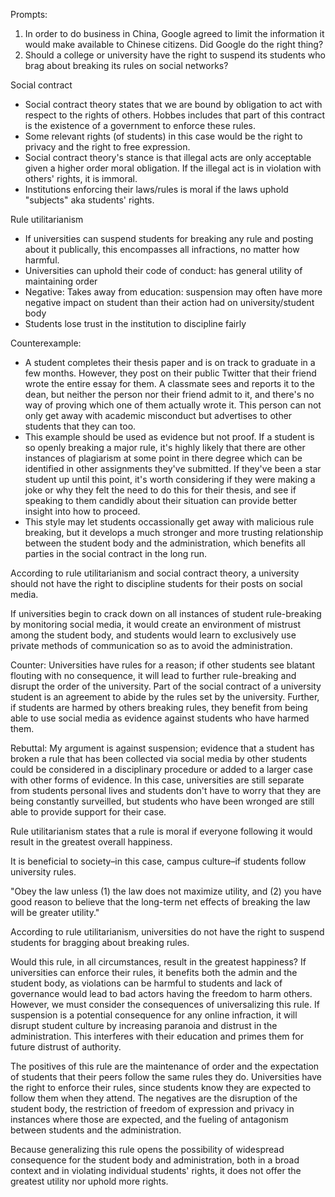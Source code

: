 Prompts: 
1. In order to do business in China, Google agreed to limit the information it would make available to Chinese citizens. Did Google do the right thing?
2. Should a college or university have the right to suspend its students who brag about breaking its rules on social networks?

Social contract
-  Social contract theory states that we are bound by obligation to act with respect to the rights of others. Hobbes includes that part of this contract is the existence of a government to enforce these rules. 
- Some relevant rights (of students) in this case would be the right to privacy and the right to free expression.
- Social contract theory's stance is that illegal acts are only acceptable given a higher order moral obligation. If the illegal act is in violation with others' rights, it is immoral.
- Institutions enforcing their laws/rules is moral if the laws uphold "subjects" aka students' rights. 


Rule utilitarianism
- If universities can suspend students for breaking any rule and posting about it publically, this encompasses all infractions, no matter how harmful. 
- Universities can uphold their code of conduct: has general utility of maintaining order
- Negative: Takes away from education: suspension may often have more negative impact on student than their action had on university/student body
- Students lose trust in the institution to discipline fairly


Counterexample: 
- A student completes their thesis paper and is on track to graduate in a few months. However, they post on their public Twitter that their friend wrote the entire essay for them. A classmate sees and reports it to the dean, but neither the person nor their friend admit to it, and there's no way of proving which one of them actually wrote it. This person can not only get away with academic misconduct but advertises to other students that they can too. 
- This example should be used as evidence but not proof. If a student is so openly breaking a major rule, it's highly likely that there are other instances of plagiarism at some point in there degree which can be identified in other assignments they've submitted. If they've been a star student up until this point, it's worth considering if they were making a joke or why they felt the need to do this for their thesis, and see if speaking to them candidly about their situation can provide better insight into how to proceed. 
- This style may let students occassionally get away with malicious rule breaking, but it develops a much stronger and more trusting relationship between the student body and the administration, which benefits all parties in the social contract in the long run. 





According to rule utilitarianism and social contract theory, a university should not have the right to discipline students for their posts on social media. 

If universities begin to crack down on all instances of student rule-breaking by monitoring social media, it would create an environment of mistrust among the student body, and students would learn to exclusively use private methods of communication so as to avoid the administration. 

Counter: 
Universities have rules for a reason; if other students see blatant flouting with no consequence, it will lead to further rule-breaking and disrupt the order of the university. Part of the social contract of a university student is an agreement to abide by the rules set by the university. Further, if students are harmed by others breaking rules, they benefit from being able to use social media as evidence against students who have harmed them. 

Rebuttal: My argument is against suspension; evidence that a student has broken a rule that has been collected via social media by other students could be considered in a disciplinary procedure or added to a larger case with other forms of evidence. In this case, universities are still separate from students personal lives and students don't have to worry that they are being constantly surveilled, but students who have been wronged are still able to provide support for their case. 



Rule utilitarianism states that a rule is moral if everyone following it would result in the greatest overall happiness. 

It is beneficial to society–in this case, campus culture–if students follow university rules. 

"Obey the law unless (1) the law does not maximize utility, and (2) you have good reason to believe that the long-term net effects of breaking the law will be greater utility."


According to rule utilitarianism, universities do not have the right to suspend students for bragging about breaking rules. 

Would this rule, in all circumstances, result in the greatest happiness? If universities can enforce their rules, it benefits both the admin and the student body, as violations can be harmful to students and lack of governance would lead to bad actors having the freedom to harm others. However, we must consider the consequences of universalizing this rule. If suspension is a potential consequence for any online infraction, it will disrupt student culture by increasing paranoia and distrust in the administration. This interferes with their education and primes them for future distrust of authority. 

The positives of this rule are the maintenance of order and the expectation of students that their peers follow the same rules they do. Universities have the right to enforce their rules, since students know they are expected to follow them when they attend.
The negatives are the disruption of the student body, the restriction of freedom of expression and privacy in instances where those are expected, and the fueling of antagonism between students and the administration. 

Because generalizing this rule opens the possibility of widespread consequence for the student body and administration, both in a broad context and in violating individual students' rights, it does not offer the greatest utility nor uphold more rights. 
